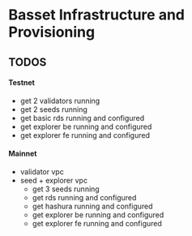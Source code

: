 # Basset Infrastructure and Provisioning

## TODOS

#### Testnet

- get 2 validators running
- get 2 seeds running
- get basic rds running and configured
- get explorer be running and configured
- get explorer fe running and configured

#### Mainnet

- validator vpc
- seed + explorer vpc
  - get 3 seeds running
  - get rds running and configured
  - get hashura running and configured
  - get explorer be running and configured
  - get explorer fe running and configured
